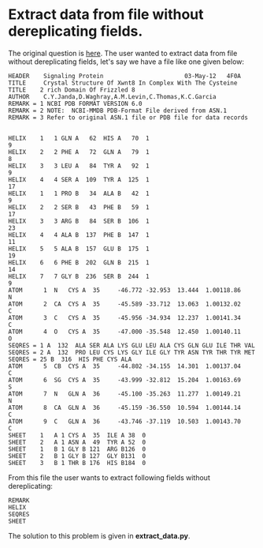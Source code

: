 # Extract data from file  without dereplicating fields.
The original question is [here](https://stackoverflow.com/questions/53017435/how-to-pull-data-from-file-without-dereplicating-with-python/53037821#53037821).
The user wanted to extract data from file without dereplicating fields, let's say we have a file like one given below:
```
HEADER    Signaling Protein                       03-May-12   4F0A
TITLE     Crystal Structure Of Xwnt8 In Complex With The Cysteine    
TITLE    2 rich Domain Of Frizzled 8                                  
AUTHOR    C.Y.Janda,D.Waghray,A.M.Levin,C.Thomas,K.C.Garcia          
REMARK = 1 NCBI PDB FORMAT VERSION 6.0
REMARK = 2 NOTE:  NCBI-MMDB PDB-Format File derived from ASN.1
REMARK = 3 Refer to original ASN.1 file or PDB file for data records


HELIX    1   1 GLN A   62  HIS A   70  1                                    9
HELIX    2   2 PHE A   72  GLN A   79  1                                    8
HELIX    3   3 LEU A   84  TYR A   92  1                                    9
HELIX    4   4 SER A  109  TYR A  125  1                                   17 
HELIX    1   1 PRO B   34  ALA B   42  1                                    9
HELIX    2   2 SER B   43  PHE B   59  1                                   17
HELIX    3   3 ARG B   84  SER B  106  1                                   23
HELIX    4   4 ALA B  137  PHE B  147  1                                   11
HELIX    5   5 ALA B  157  GLU B  175  1                                   19
HELIX    6   6 PHE B  202  GLN B  215  1                                   14
HELIX    7   7 GLY B  236  SER B  244  1                                    9
ATOM      1  N   CYS A  35     -46.772 -32.953  13.444  1.00118.86           N  
ATOM      2  CA  CYS A  35     -45.589 -33.712  13.063  1.00132.02           C  
ATOM      3  C   CYS A  35     -45.956 -34.934  12.237  1.00141.34           C  
ATOM      4  O   CYS A  35     -47.000 -35.548  12.450  1.00140.11           O  
SEQRES = 1 A  132  ALA SER ALA LYS GLU LEU ALA CYS GLN GLU ILE THR VAL
SEQRES = 2 A  132  PRO LEU CYS LYS GLY ILE GLY TYR ASN TYR THR TYR MET
SEQRES = 25 B  316  HIS PHE CYS ALA
ATOM      5  CB  CYS A  35     -44.802 -34.155  14.301  1.00137.04           C  
ATOM      6  SG  CYS A  35     -43.999 -32.812  15.204  1.00163.69           S  
ATOM      7  N   GLN A  36     -45.100 -35.263  11.277  1.00149.21           N  
ATOM      8  CA  GLN A  36     -45.159 -36.550  10.594  1.00144.14           C  
ATOM      9  C   GLN A  36     -43.746 -37.119  10.503  1.00143.70           C  
SHEET    1   A 1 CYS A  35  ILE A 38  0
SHEET    2   A 1 ASN A  49  TYR A 52  0
SHEET    1   B 1 GLY B 121  ARG B126  0
SHEET    2   B 1 GLY B 127  GLY B131  0
SHEET    3   B 1 THR B 176  HIS B184  0
```

From this file the user wants to extract following fields without dereplicating:

```
REMARK
HELIX
SEQRES
SHEET
```
The solution to this problem is given in **extract_data.py**.
